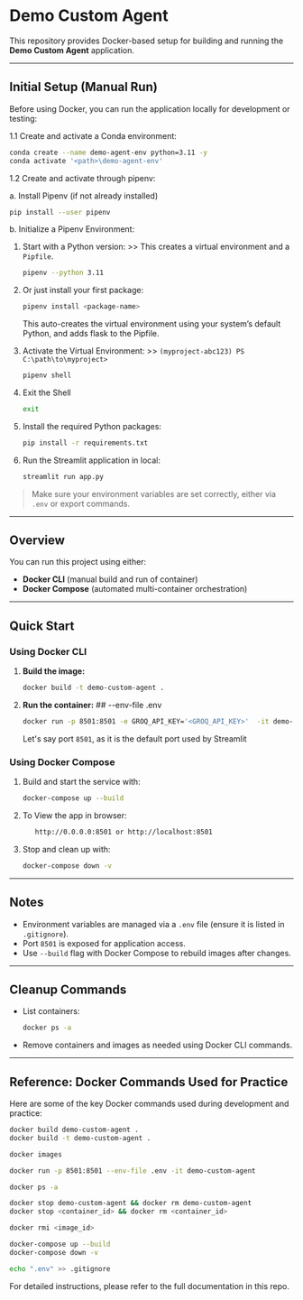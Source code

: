 
# Demo Custom Agent

This repository provides Docker-based setup for building and running the **Demo Custom Agent** application.

---

## Initial Setup (Manual Run)

Before using Docker, you can run the application locally for development or testing:

1.1 Create and activate a Conda environment:

   ```bash
   conda create --name demo-agent-env python=3.11 -y
   conda activate '<path>\demo-agent-env'   
   ```

1.2 Create and activate through pipenv:

   a. Install Pipenv (if not already installed)
   ```bash
   pip install --user pipenv   
   ```
   b. Initialize a Pipenv Environment:

   1. Start with a Python version: >> This creates a virtual environment and a `Pipfile`.
   
         ```bash
         pipenv --python 3.11         
         ```

   2. Or just install your first package:

         ```bash
         pipenv install <package-name>      
         ```

      This auto-creates the virtual environment using your system’s default Python, and adds flask to the Pipfile.

   3. Activate the Virtual Environment: >> `(myproject-abc123) PS C:\path\to\myproject>`

         ```bash
         pipenv shell
         ```
   4. Exit the Shell

         ```bash
         exit
         ```

2. Install the required Python packages:

   ```bash
   pip install -r requirements.txt
   ```

3. Run the Streamlit application in local:

   ```bash
   streamlit run app.py
   ```

> Make sure your environment variables are set correctly, either via `.env` or export commands.

---

## Overview

You can run this project using either:

- **Docker CLI** (manual build and run of container)  
- **Docker Compose** (automated multi-container orchestration)

---

## Quick Start

### Using Docker CLI

1. **Build the image:**

   ```bash
   docker build -t demo-custom-agent .
   ```

2. **Run the container:**  ## --env-file .env 

   ```bash
   docker run -p 8501:8501 -e GROQ_API_KEY='<GROQ_API_KEY>'  -it demo-custom-agent:latest_build
   ```
   Let's say port `8501`, as it is the default port used by Streamlit
### Using Docker Compose

   1. Build and start the service with:
      ```bash
      docker-compose up --build
      ```
   2. To View the app in browser:
      ```bash
         http://0.0.0.0:8501 or http://localhost:8501
      ```
   3. Stop and clean up with:
      ```bash
      docker-compose down -v
      ```
---

## Notes

- Environment variables are managed via a `.env` file (ensure it is listed in `.gitignore`).
- Port `8501` is exposed for application access.
- Use `--build` flag with Docker Compose to rebuild images after changes.

---

## Cleanup Commands

- List containers:
  ```bash
  docker ps -a
  ```

- Remove containers and images as needed using Docker CLI commands.

---

## Reference: Docker Commands Used for Practice

Here are some of the key Docker commands used during development and practice:

```bash
docker build demo-custom-agent .
docker build -t demo-custom-agent .

docker images

docker run -p 8501:8501 --env-file .env -it demo-custom-agent

docker ps -a

docker stop demo-custom-agent && docker rm demo-custom-agent
docker stop <container_id> && docker rm <container_id>

docker rmi <image_id>

docker-compose up --build
docker-compose down -v

echo ".env" >> .gitignore
```


For detailed instructions, please refer to the full documentation in this repo.
